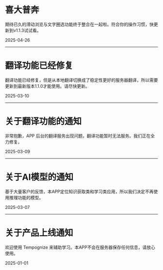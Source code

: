 # 喜大普奔

期待已久的滑动浏览与文字圈选功能终于整合在一起啦。符合你的操作习惯，快更新到v1.1.3试试看。

2025-04-26

---
# 翻译功能已经修复

翻译功能已经修复，但是从本地翻译切换成了稳定性更好的服务器翻译，所以需要更新到最新版本1.1.0才能使用。请尽快更新。

2025-03-10

---
# 关于翻译功能的通知

非常抱歉，APP 后台的翻译服务出现问题，翻译功能暂时无法服务。我们正在全力修复。

2025-03-09

---
# 关于AI模型的通知

基于大量客户的反馈，本APP定位知识获取类和学习类应用，所以我们决定不再使用推理功能的模型。

2025-03-07

---
# 关于产品上线通知

欢迎使用 Tempognize 来辅助学习。本APP不会在服务器保存任何信息，请放心使用。

2025-01-01
